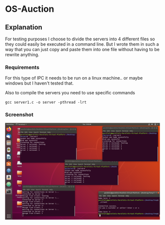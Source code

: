 # OS-Auction



## Explanation

For testing purposes I choose to divide the servers into 4 different files so they could easily be executed in a command line. But I wrote them in such a way that you can just copy and paste them into one file without having to be rewrite anything.

### Requirements

For this type of IPC it needs to be run on a linux machine.. or maybe windows but I haven't tested that.

Also to compile the servers you need to use specific commands

```
gcc server1.c -o server -pthread -lrt
```

### Screenshot

![](images/screengrab.png)
